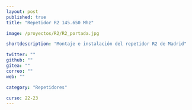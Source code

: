 ```yaml
---
layout: post
published: true
title: "Repetidor R2 145.650 Mhz"

image: /proyectos/R2/R2_portada.jpg

shortdescription: "Montaje e instalación del repetidor R2 de Madrid"

twitter: ""
github: ""
gitea: ""
correo: ""
web: ""

category: "Repetidores"

curso: 22-23
---
```

